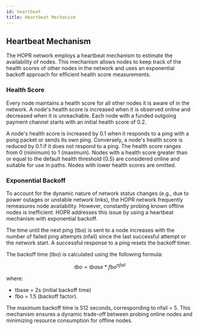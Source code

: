 ```yaml
---
id: heartbeat
title: Heartbeat Mechanism
---
```


## Heartbeat Mechanism

The HOPR network employs a heartbeat mechanism to estimate the availability of nodes. This mechanism allows nodes to keep track of the health scores of other nodes in the network and uses an exponential backoff approach for efficient health score measurements.

### Health Score

Every node maintains a health score for all other nodes it is aware of in the network. A node's health score is increased when it is observed online and decreased when it is unreachable. Each node with a funded outgoing payment channel starts with an initial health score of 0.2.

A node's health score is increased by 0.1 when it responds to a ping with a pong packet or sends its own ping. Conversely, a node's health score is reduced by 0.1 if it does not respond to a ping. The health score ranges from 0 (minimum) to 1 (maximum). Nodes with a health score greater than or equal to the default health threshold (0.5) are considered online and suitable for use in paths. Nodes with lower health scores are omitted.

### Exponential Backoff

To account for the dynamic nature of network status changes (e.g., due to power outages or unstable network links), the HOPR network frequently remeasures node availability. However, constantly probing known offline nodes is inefficient. HOPR addresses this issue by using a heartbeat mechanism with exponential backoff.

The time until the next ping (tbo) is sent to a node increases with the number of failed ping attempts (nfail) since the last successful attempt or the network start. A successful response to a ping resets the backoff timer.

The backoff time (tbo) is calculated using the following formula:

$$
tbo = tbase * fbo^{nfail}
$$

where:
- tbase = 2s (initial backoff time) 
- fbo = 1.5 (backoff factor). 

The maximum backoff time is 512 seconds, corresponding to nfail = 5. This mechanism ensures a dynamic trade-off between probing online nodes and minimizing resource consumption for offline nodes.